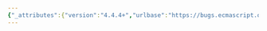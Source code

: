```yaml
---
{"_attributes":{"version":"4.4.4+","urlbase":"https://bugs.ecmascript.org/","maintainer":"dherman@mozilla.com"},"bug":{"bug_id":3406,"creation_ts":"2014-12-07 12:14:00 -0800","short_desc":"19.2.3 Function Prototype Properties: [[CreateAction]] not needed ?","delta_ts":"2015-01-20 17:34:04 -0800","product":"Draft for 6th Edition","component":"technical issue","version":"Rev 28: October 14, 2014 Draft","rep_platform":"All","op_sys":"All","bug_status":"RESOLVED","resolution":"FIXED","priority":"Normal","bug_severity":"normal","everconfirmed":true,"reporter":{"uid":"andrebargull","name":"André Bargull"},"assigned_to":{"uid":"allen","name":"Allen Wirfs-Brock"},"long_desc":[{"commentid":10814,"comment_count":0,"who":{"uid":"andrebargull","name":"André Bargull"},"bug_when":"2014-12-07 12:14:21 -0800","thetext":"19.2.3  Properties of the Function Prototype Object\n\n\nFunction.prototype has a [[CreateAction]] internal slot even though it's not Constructor."},{"commentid":10957,"comment_count":1,"who":{"uid":"allen","name":"Allen Wirfs-Brock"},"bug_when":"2014-12-08 11:37:21 -0800","thetext":"It's probably not strictly necessary, but a redundant way of saying that any constructor created with Function.prototype as its [[Prototype]] gets the default [[CreateAction]] of crating an ordinary object.\n\nI'm inclined to leave as it might be clarifying to somebody looking at 7.3.19 who is wondering about has Function.prototype fits in."},{"commentid":11569,"comment_count":2,"who":{"uid":"allen","name":"Allen Wirfs-Brock"},"bug_when":"2015-01-20 17:34:04 -0800","thetext":"fixed in rev31\n\n[[CreateAction]] all gone. also,  Function.prototype does not have [[Construct]]."}]}}
---
```

